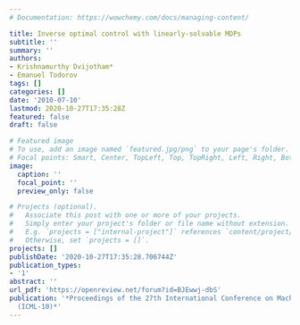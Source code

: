 ```yaml
---
# Documentation: https://wowchemy.com/docs/managing-content/

title: Inverse optimal control with linearly-solvable MDPs
subtitle: ''
summary: ''
authors:
- Krishnamurthy Dvijotham*
- Emanuel Todorov
tags: []
categories: []
date: '2010-07-10'
lastmod: 2020-10-27T17:35:28Z
featured: false
draft: false

# Featured image
# To use, add an image named `featured.jpg/png` to your page's folder.
# Focal points: Smart, Center, TopLeft, Top, TopRight, Left, Right, BottomLeft, Bottom, BottomRight.
image:
  caption: ''
  focal_point: ''
  preview_only: false

# Projects (optional).
#   Associate this post with one or more of your projects.
#   Simply enter your project's folder or file name without extension.
#   E.g. `projects = ["internal-project"]` references `content/project/deep-learning/index.md`.
#   Otherwise, set `projects = []`.
projects: []
publishDate: '2020-10-27T17:35:28.706744Z'
publication_types:
- '1'
abstract: ''
url_pdf: 'https://openreview.net/forum?id=BJEwwj-dbS'
publication: '*Proceedings of the 27th International Conference on Machine Learning
  (ICML-10)*'
---
```

